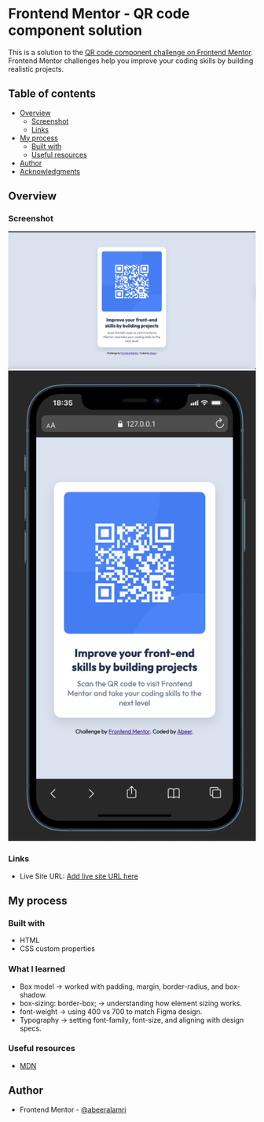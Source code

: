 # Frontend Mentor - QR code component solution

This is a solution to the [QR code component challenge on Frontend Mentor](https://www.frontendmentor.io/challenges/qr-code-component-iux_sIO_H). Frontend Mentor challenges help you improve your coding skills by building realistic projects. 

## Table of contents

- [Overview](#overview)
  - [Screenshot](#screenshot)
  - [Links](#links)
- [My process](#my-process)
  - [Built with](#built-with)
  - [Useful resources](#useful-resources)
- [Author](#author)
- [Acknowledgments](#acknowledgments)


## Overview

### Screenshot

![](./images/readme/screenshot1.png)
![](./images/readme/screenshot2.png)


### Links

- Live Site URL: [Add live site URL here](https://your-live-site-url.com)

## My process

### Built with

- HTML
- CSS custom properties


### What I learned

- Box model → worked with padding, margin, border-radius, and box-shadow.
- box-sizing: border-box; → understanding how element sizing works.
- font-weight → using 400 vs 700 to match Figma design.
- Typography → setting font-family, font-size, and aligning with design specs.


### Useful resources

- [MDN](https://developer.mozilla.org/en-US/docs/Learn_web_development/Core/Styling_basics) 

## Author

- Frontend Mentor - [@abeeralamri](https://www.frontendmentor.io/profile/abeeralamri)
